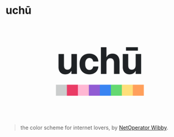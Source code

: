 # uchū

![](./demo/asset/image/og.png)

> the color scheme for internet lovers, by [NetOperator Wibby](https://webb.page).
